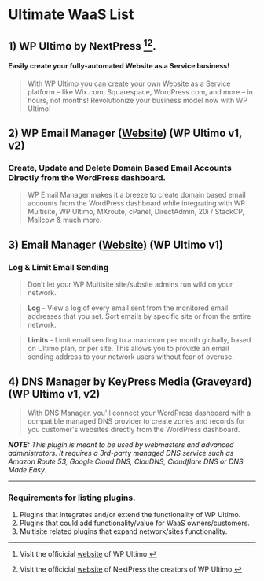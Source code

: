 # Ultimate WaaS List

## 1) WP Ultimo by NextPress [^1][^2].
#### Easily create your fully-automated Website as a Service business!
> With WP Ultimo you can create your own Website as a Service platform – like Wix.com, Squarespace, WordPress.com, and more – in hours, not months! Revolutionize your business model now with WP Ultimo!
[^1]: Visit the officicial [website](https://wpultimo.com) of WP Ultimo.
[^2]: Visit the officicial [website](https://nextpress.co) of NextPress the creators of WP Ultimo.

## 2) WP Email Manager ([Website](https://wpemailmanager.com/)) (WP Ultimo v1, v2)
### Create, Update and Delete Domain Based Email Accounts Directly from the WordPress dashboard.
> WP Email Manager makes it a breeze to create domain based email accounts from the WordPress dashboard while integrating with WP Multisite, WP Ultimo, MXroute, cPanel, DirectAdmin, 20i / StackCP, Mailcow & much more.


## 3) Email Manager ([Website](https://emailmanager.io/)) (WP Ultimo v1)
### Log & Limit Email Sending
> Don’t let your WP Multisite site/subsite admins run wild on your network.

> **Log** - View a log of every email sent from the monitored email addresses that you set. Sort emails by specific site or from the entire network.

> **Limits** - Limit email sending to a maximum per month globally, based on Ultimo plan, or per site. This allows you to provide an email sending address to your network users without fear of overuse.


## 4) DNS Manager by KeyPress Media (Graveyard) (WP Ultimo v1, v2)
> With DNS Manager, you'll connect your WordPress dashboard with a compatible managed DNS provider to create zones and records for you customer's websites directly from the WordPress dashboard.

_**NOTE:** This plugin is meant to be used by webmasters and advanced administrators. It requires a 3rd-party managed DNS service such as Amazon Route 53, Google Cloud DNS, ClouDNS, Cloudflare DNS or DNS Made Easy._
___
### Requirements for listing plugins. 
1) Plugins that integrates and/or extend the functionality of WP Ultimo.
2) Plugins that could add functionality/value for WaaS owners/customers.
3) Multisite related plugins that expand network/sites functionality.
